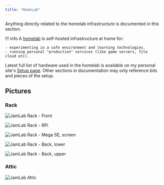 ```yaml
---
title: "HomeLab"
---
```


Anything directly related to the homelab infrastructure is documented in this section.

!!! info
    A [homelab](https://old.reddit.com/r/homelab/) is self-hosted infrastructure at home for:

    - experimenting in a safe environment and learning technologies.
    - running personal "production" services (like game servers, file cloud etc).

Latest full list of hardware used in the homelab is available on my personal site's [Setup page]([content/homelab/hardware.md](https://jamfox.dev/setup)). Other sections in documentation may only reference bits and pieces of the setup.

## Pictures

### Rack

![JamLab Rack - Front](attachments/rack_front.jpg)

![JamLab Rack - RPi](attachments/rack_rpicam.jpg)

![JamLab Rack - Mega SE, screen](attachments/rack_megase_screen.jpg)

![JamLab Rack - Back, lower](attachments/rack_back1.jpg)

![JamLab Rack - Back, upper](attachments/rack_back2.jpg)

### Attic

![JamLab Attic](attachments/attic.jpg)
